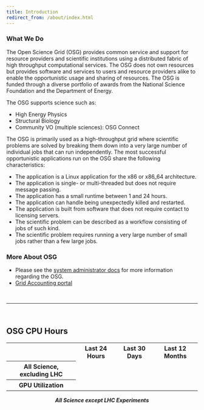 ```yaml
---
title: Introduction
redirect_from: /about/index.html
---
```


### What We Do

The Open Science Grid (OSG) provides common service and support for resource providers and scientific institutions using
a distributed fabric of high throughput computational services.  The OSG does not own resources but provides software
and services to users and resource providers alike to enable the opportunistic usage and sharing of resources.  The OSG
is funded through a diverse portfolio of awards from the National Science Foundation and the Department of
Energy.

The OSG supports science such as:

- High Energy Physics
- Structural Biology
- Community VO (multiple sciences): OSG Connect

The OSG is primarily used as a high-throughput grid where scientific problems are solved by breaking them down into a
very large number of individual jobs that can run independently.  The most successful opportunistic applications run on
the OSG share the following characteristics:

- The application is a Linux application for the x86 or x86_64 architecture.
- The application is single- or multi-threaded but does not require message passing.
- The application has a small runtime between 1 and 24 hours.
- The application can handle being unexpectedly killed and restarted.
- The application is built from software that does not require contact to licensing servers.
- The scientific problem can be described as a workflow consisting of jobs of such kind.
- The scientific problem requires running a very large number of small jobs rather than a few large jobs.

### More About OSG

- Please see the [system administrator docs](https://opensciencegrid.org/docs/) for more information regarding the OSG.
- [Grid Accounting portal](https://gracc.opensciencegrid.org/)

<br/>
<hr/>
<br/>

<div>

<h2>OSG CPU Hours</h2>
<table>

<tr>
  <th></th>
  <th>Last 24 Hours</th>
  <th>Last 30 Days</th>
  <th>Last 12 Months</th>
</tr>

<tr id="all_non_lhc_row">
  <th>All Science, excluding LHC</th>
</tr>

<tr id="gpu_usage_row">
  <th>GPU Utilization</th>
</tr>

</table>
<p style="font-weight: bold; font-style: italic; text-align: center; margin-top: 1em">
All Science except LHC Experiments
</p>

</div>

<script>
(function() {
  $.getJSON("https://web0000.chtc.wisc.edu/osg-cpu-hours.json")
    .done(function(data) {
      $.each(data.all_non_lhc, function(i, x) {
        $("<td>" + x + "</td>").appendTo("#all_non_lhc_row");
      });
      $.each(data.gpu_usage, function(i, x) {
        $("<td>" + x + "</td>").appendTo("#gpu_usage_row");
      });
    });
})();
</script>

